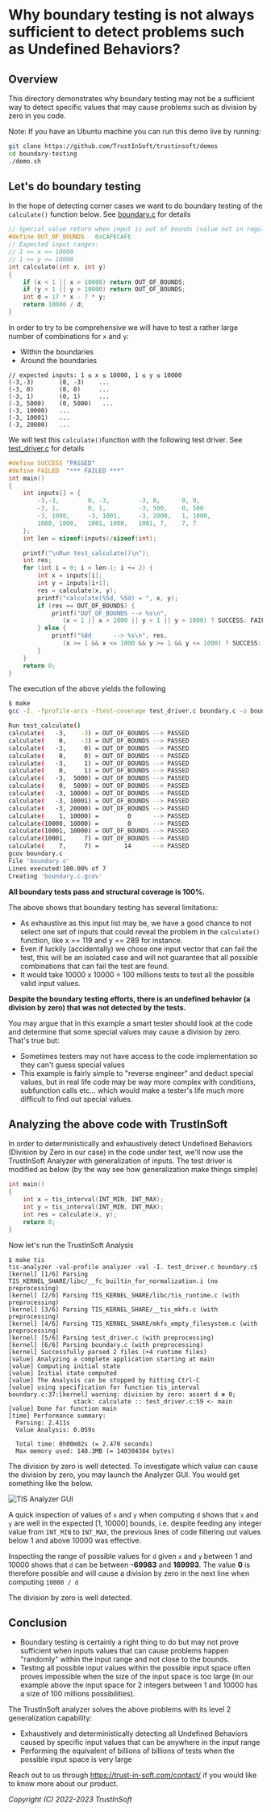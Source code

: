 <!--
# trustinsoft/demos
# Copyright (C) 2022-2023 TrustInSoft
# mailto:contact AT trust-in-soft DOT com
#
# This program is free software; you can redistribute it and/or
# modify it under the terms of the GNU Lesser General Public
# License as published by the Free Software Foundation; either
# version 3 of the License, or (at your option) any later version.
#
# This program is distributed in the hope that it will be useful,
# but WITHOUT ANY WARRANTY; without even the implied warranty of
# MERCHANTABILITY or FITNESS FOR A PARTICULAR PURPOSE. See the GNU
# Lesser General Public License for more details.
#
# You should have received a copy of the GNU Lesser General Public License
# along with this program; if not, write to the Free Software Foundation,
# Inc., 51 Franklin Street, Fifth Floor, Boston, MA  02110-1301, USA.
-->

# Why boundary testing is not always sufficient to detect problems such as Undefined Behaviors?

## Overview

This directory demonstrates why boundary testing may not be a sufficient way to detect specific values
that may cause problems such as division by zero in you code.

Note: If you have an Ubuntu machine you can run this demo live by running:
```bash
git clone https://github.com/TrustInSoft/trustinsoft/demos
cd boundary-testing
./demo.sh
```

## Let's do boundary testing

In the hope of detecting corner cases we want to do boundary testing of the `calculate()` function below. See [boundary.c](boundary.c) for details
```c
// Special value return when input is out of bounds (value not in regular output space)
#define OUT_OF_BOUNDS   0xCAFECAFE
// Expected input ranges:
// 1 <= x <= 10000
// 1 <= y <= 10000
int calculate(int x, int y)
{
    if (x < 1 || x > 10000) return OUT_OF_BOUNDS;
    if (y < 1 || y > 10000) return OUT_OF_BOUNDS;
    int d = 17 * x - 7 * y;
    return 10000 / d;
}
```
In order to try to be comprehensive we will have to test a rather large number of combinations for `x` and `y`:
- Within the boundaries
- Around the boundaries
```
// expected inputs: 1 ≤ x ≤ 10000, 1 ≤ y ≤ 10000
(-3,-3)       (0, -3)    ...
(-3, 0)       (0, 0)     ...
(-3, 1)       (0, 1)     ...
(-3, 5000)    (0, 5000)   ...
(-3, 10000)   ...
(-3, 10001)   ...
(-3, 20000)   ...
```
We will test this `calculate()`function with the following test driver. See [test_driver.c](test_driver.c) for details
```c
#define SUCCESS "PASSED"
#define FAILED  "*** FAILED ***"
int main()
{
    int inputs[] = {
        -3,-3,        0, -3,        -3, 0,      0, 0,
        -3, 1,        0, 1,         -3, 500,    0, 500
        -3, 1000,     -3, 1001,     -3, 2000,   1, 1000,
        1000, 1000,   1001, 1000,   1001, 7,    7, 7
    };
    int len = sizeof(inputs)/sizeof(int);

    printf("\nRun test_calculate()\n");
    int res;
    for (int i = 0; i < len-1; i += 2) {
        int x = inputs[i];
        int y = inputs[i+1];
        res = calculate(x, y);
        printf("calculate(%5d, %5d) = ", x, y);
        if (res == OUT_OF_BOUNDS) {
            printf("OUT_OF_BOUNDS --> %s\n",
               (x < 1 || x > 1000 || y < 1 || y > 1000) ? SUCCESS: FAILED); 
        } else {
            printf("%8d      --> %s\n", res,
               (x >= 1 && x <= 1000 && y >= 1 && y <= 1000) ? SUCCESS: FAILED);
        }
    }
    return 0;
}
```
The execution of the above yields the following
```bash
$ make 
gcc -I. -fprofile-arcs -ftest-coverage test_driver.c boundary.c -o boundary-test && ./boundary-test

Run test_calculate()
calculate(   -3,    -3) = OUT_OF_BOUNDS --> PASSED
calculate(    0,    -3) = OUT_OF_BOUNDS --> PASSED
calculate(   -3,     0) = OUT_OF_BOUNDS --> PASSED
calculate(    0,     0) = OUT_OF_BOUNDS --> PASSED
calculate(   -3,     1) = OUT_OF_BOUNDS --> PASSED
calculate(    0,     1) = OUT_OF_BOUNDS --> PASSED
calculate(   -3,  5000) = OUT_OF_BOUNDS --> PASSED
calculate(    0,  5000) = OUT_OF_BOUNDS --> PASSED
calculate(   -3, 10000) = OUT_OF_BOUNDS --> PASSED
calculate(   -3, 10001) = OUT_OF_BOUNDS --> PASSED
calculate(   -3, 20000) = OUT_OF_BOUNDS --> PASSED
calculate(    1, 10000) =        0      --> PASSED
calculate(10000, 10000) =        0      --> PASSED
calculate(10001, 10000) = OUT_OF_BOUNDS --> PASSED
calculate(10001,     7) = OUT_OF_BOUNDS --> PASSED
calculate(    7,     7) =       14      --> PASSED
gcov boundary.c
File 'boundary.c'
Lines executed:100.00% of 7
Creating 'boundary.c.gcov'
```
**All boundary tests pass and structural coverage is 100%.**

The above shows that boundary testing has several limitations:
- As exhaustive as this input list may be, we have a good chance to not select one set of inputs that could reveal the problem in the `calculate()` function, like x == 119 and y == 289 for instance.
- Even if luckily (accidentally) we chose one input vector that can fail the test, this will be an isolated case and will not guarantee
that all possible combinations that can fail the test are found.
- It would take 10000 x 10000 = 100 millions tests to test all the possible valid input values.

**Despite the boundary testing efforts, there is an undefined behavior (a division by zero) that was not detected by the tests.**

You may argue that in this example a smart tester should look at the code and determine that some special values may cause a division by zero.
That's true but:
- Sometimes testers may not have access to the code implementation so they can't guess special values
- This example is fairly simple to "reverse engineer" and deduct special values, but in real life code may be way more complex with conditions,
subfunction calls etc... which would make a tester's life much more difficult to find out special values.

## Analyzing the above code with TrustInSoft

In order to deterministically and exhaustively detect Undefined Behaviors (Division by Zero in our case) in the code under test,
we'll now use the TrustInSoft Analyzer with generalization of inputs.
The test driver is modified as below (by the way see how generalization make things simple)
```c
int main()
{
    int x = tis_interval(INT_MIN, INT_MAX);
    int y = tis_interval(INT_MIN, INT_MAX);
    int res = calculate(x, y);
    return 0;
}
```

Now let's run the TrustInSoft Analysis

```
$ make tis
tis-analyzer -val-profile analyzer -val -I. test_driver.c boundary.c$
[kernel] [1/6] Parsing TIS_KERNEL_SHARE/libc/__fc_builtin_for_normalization.i (no preprocessing)
[kernel] [2/6] Parsing TIS_KERNEL_SHARE/libc/tis_runtime.c (with preprocessing)
[kernel] [3/6] Parsing TIS_KERNEL_SHARE/__tis_mkfs.c (with preprocessing)
[kernel] [4/6] Parsing TIS_KERNEL_SHARE/mkfs_empty_filesystem.c (with preprocessing)
[kernel] [5/6] Parsing test_driver.c (with preprocessing)
[kernel] [6/6] Parsing boundary.c (with preprocessing)
[kernel] Successfully parsed 2 files (+4 runtime files)
[value] Analyzing a complete application starting at main
[value] Computing initial state
[value] Initial state computed
[value] The Analysis can be stopped by hitting Ctrl-C
[value] using specification for function tis_interval
boundary.c:37:[kernel] warning: division by zero: assert d ≢ 0;
                  stack: calculate :: test_driver.c:59 <- main
[value] Done for function main
[time] Performance summary:
  Parsing: 2.411s
  Value Analysis: 0.059s

  Total time: 0h00m02s (= 2.470 seconds)
  Max memory used: 140.3MB (= 140304384 bytes)
```
The division by zero is well detected.
To investigate which value can cause the division by zero, you may launch the Analyzer GUI. You would get something like the below.

![TIS Analyzer GUI](tis-gui.png "TISA GUI")

A quick inspection of values of `x` and `y` when computing `d` shows that `x` and `y` are well in the expected [1, 10000] bounds, i.e. despite feeding any integer value from `INT_MIN` to `INT_MAX`, the previous lines of code filtering out values below 1 and above 10000 was effective.

Inspecting the range of possible values for `d` given `x` and `y` between 1 and 10000 shows that `d` can be between **-69983** and **169993**.
The value **0** is therefore possible and will cause a division by zero in the next line when computing `10000 / d`

The division by zero is well detected.

## Conclusion

- Boundary testing is certainly a right thing to do but may not prove sufficient when inputs values that can cause problems happen
"randomly" within the input range and not close to the bounds.
- Testing all possible input values within the possible input space often proves impossible when the size of the input space is too large (in our example above the input space for 2 integers between 1 and 10000 has a size of 100 millions possibilities).

The TrustInSoft analyzer solves the above problems with its level 2 generalization capability:
- Exhaustively and deterministically detecting all Undefined Behaviors caused by specific input values that can be anywhere in the input range
- Performing the equivalent of billions of billions of tests when the possible input space is very large

Reach out to us through https://trust-in-soft.com/contact/ if you would like to know more about our product.

*Copyright (C) 2022-2023 TrustInSoft*
